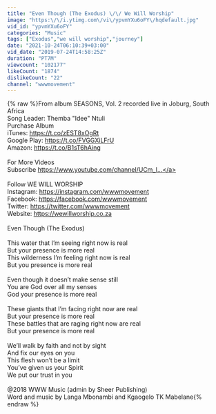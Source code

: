 ```yaml
---
title: "Even Though (The Exodus) \/\/ We Will Worship"
image: "https:\/\/i.ytimg.com\/vi\/ypvmYXu6oFY\/hqdefault.jpg"
vid_id: "ypvmYXu6oFY"
categories: "Music"
tags: ["Exodus","we will worship","journey"]
date: "2021-10-24T06:10:39+03:00"
vid_date: "2019-07-24T14:58:25Z"
duration: "PT7M"
viewcount: "102177"
likeCount: "1874"
dislikeCount: "22"
channel: "wwwmovement"
---
```

{% raw %}From album  SEASONS, Vol. 2 recorded live in Joburg, South Africa<br />Song Leader: Themba &quot;Idee&quot; Ntuli<br />Purchase Album<br />iTunes:  <a rel="nofollow" target="blank" href="https://t.co/zEST8xOgRt">https://t.co/zEST8xOgRt</a><br />Google Play: <a rel="nofollow" target="blank" href="https://t.co/FVGGXiLFrU">https://t.co/FVGGXiLFrU</a><br />Amazon: <a rel="nofollow" target="blank" href="https://t.co/B1sT6hAing">https://t.co/B1sT6hAing</a><br /><br />For More Videos<br />Subscribe <a rel="nofollow" target="blank" href="https://www.youtube.com/channel/UCm_l...">https://www.youtube.com/channel/UCm_l...</a> <br /><br />Follow WE WILL WORSHIP<br />Instagram: <a rel="nofollow" target="blank" href="https://instagram.com/wwwmovement">https://instagram.com/wwwmovement</a> <br />Facebook: <a rel="nofollow" target="blank" href="https://facebook.com/wwwmovement">https://facebook.com/wwwmovement</a> <br />Twitter: <a rel="nofollow" target="blank" href="https://twitter.com/wwwmovement">https://twitter.com/wwwmovement</a> <br />Website: <a rel="nofollow" target="blank" href="https://wewillworship.co.za">https://wewillworship.co.za</a> <br /><br />Even Though (The Exodus)<br /><br />This water that I’m seeing right now is real<br />But your presence is more real <br />This wilderness I’m feeling right now is real <br />But you presence is more real<br /><br />Even though it doesn’t make sense still<br />You are God over all my senses <br />God your presence is more real<br /><br />These giants that I’m facing right now are real <br />But your presence is more real<br />These battles that are raging right now are real <br />But your presence is more real<br /><br />We’ll walk by faith and not by sight <br />And fix our eyes on you <br />This flesh won’t be a limit <br />You’ve given us your Spirit <br />We put our trust in you<br /><br />@2018 WWW Music (admin by Sheer Publishing)<br />Word and music by Langa Mbonambi and Kgaogelo TK Mabelane{% endraw %}
